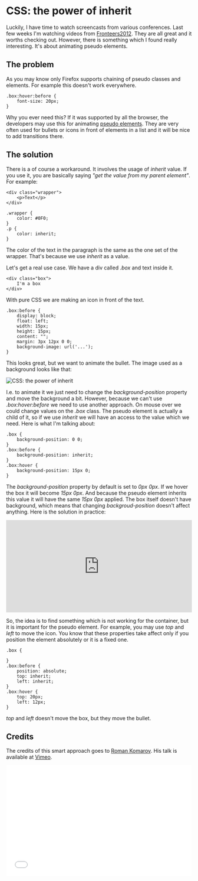 # CSS: the power of inherit 

Luckily, I have time to watch screencasts from various conferences. Last few weeks I'm watching videos from [Fronteers2012](https://vimeo.com/channels/fronteers12). They are all great and it worths checking out. However, there is something which I found really interesting. It's about animating pseudo elements.

## The problem

As you may know only Firefox supports chaining of pseudo classes and elements. For example this doesn't work everywhere.

	.box:hover:before {
		font-size: 20px;
	}

Why you ever need this? If it was supported by all the browser, the developers may use this for animating [pseudo elements](http://krasimirtsonev.com/blog/article/CSS-before-and-after-pseudo-elements-in-practice). They are very often used for bullets or icons in front of elements in a list and it will be nice to add transitions there.

## The solution

There is a of course a workaround. It involves the usage of *inherit* value. If you use it, you are basically saying *"get the value from my parent element"*. For example:

	<div class="wrapper">
		<p>Text</p>
	</div>

	.wrapper {
		color: #0F0;
	}
	.p {
		color: inherit;
	}

The color of the text in the paragraph is the same as the one set of the wrapper. That's because we use *inherit* as a value. 

Let's get a real use case. We have a div called *.box* and text inside it.

	<div class="box">
	    I'm a box
	</div>

With pure CSS we are making an icon in front of the text.

	.box:before {
	    display: block;
	    float: left;
	    width: 15px;
	    height: 15px;
	    content: "";
	    margin: 3px 12px 0 0;
	    background-image: url('...');
	}

This looks great, but we want to animate the bullet. The image used as a background looks like that:

![CSS: the power of inherit](http://krasimirtsonev.com/blog/articles/CSSThePowerOfInherit/icon-bullet.jpg)

I.e. to animate it we just need to change the *background-position* property and move the background a bit. However, because we can't use *.box:hover:before* we need to use another approach. On mouse over we could change values on the *.box* class. The pseudo element is actually a child of it, so if we use *inherit* we will have an access to the value which we need. Here is what I'm talking about:

	.box {
		background-position: 0 0;
	}
	.box:before {
		background-position: inherit;
	}
	.box:hover {
		background-position: 15px 0;
	}

The *background-position* property by default is set to *0px 0px*. If we hover the box it will become *15px 0px*. And because the pseudo element inherits this value it will have the same *15px 0px* applied. The box itself doesn't have background, which means that changing *backgroud-position* doesn't affect anything. Here is the solution in practice:

<iframe width="100%" height="250" src="http://jsfiddle.net/krasimir/jV4nf/5/embedded/result,html,css" allowfullscreen="allowfullscreen" frameborder="0"></iframe>

So, the idea is to find something which is not working for the container, but it is important for the pseudo element. For example, you may use *top* and *left* to move the icon. You know that these properties take affect only if you position the element absolutely or it is a fixed one. 

	.box {
		
	}
	.box:before {
		position: absolute;
		top: inherit;
		left: inherit;
	}
	.box:hover {
		top: 20px;
		left: 12px;
	}

*top* and *left* doesn't move the box, but they move the bullet.

## Credits

The credits of this smart approach goes to [Roman Komarov](https://twitter.com/kizmarh). His talk is available at [Vimeo](https://vimeo.com/channels/fronteers12/51897358).

<iframe src="//player.vimeo.com/video/51897358" width="100%" height="300" frameborder="0" webkitallowfullscreen mozallowfullscreen allowfullscreen></iframe>